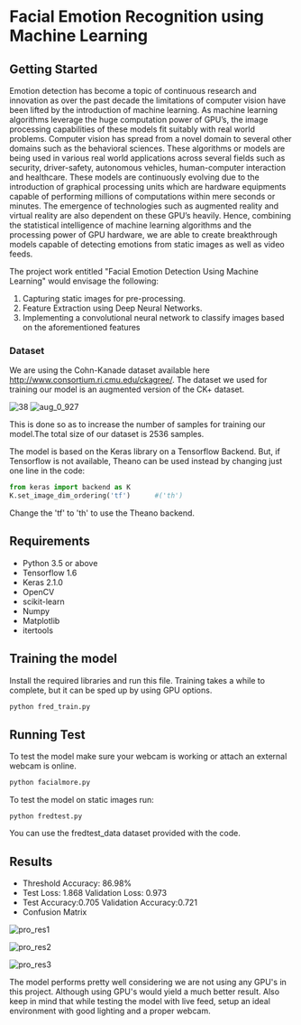 # Facial Emotion Recognition using Machine Learning

## Getting Started
Emotion detection has become a topic of continuous research and innovation as over
the past decade the limitations of computer vision have been lifted by the introduction
of machine learning. As machine learning algorithms leverage the huge computation
power of GPU’s, the image processing capabilities of these models fit suitably with
real world problems. Computer vision has spread from a novel domain to several other
domains such as the behavioral sciences. These algorithms or models are being used
in various real world applications across several fields such as security, driver-safety,
autonomous vehicles, human-computer interaction and healthcare. These models are
continuously evolving due to the introduction of graphical processing units which are
hardware equipments capable of performing millions of computations within mere seconds
or minutes. The emergence of technologies such as augmented reality and virtual
reality are also dependent on these GPU’s heavily. Hence, combining the statistical intelligence
of machine learning algorithms and the processing power of GPU hardware,
we are able to create breakthrough models capable of detecting emotions from static
images as well as video feeds.

The project work entitled "Facial Emotion Detection Using Machine Learning" would
envisage the following: 
1. Capturing static images for pre-processing. 
2. Feature Extraction
using Deep Neural Networks. 
3. Implementing a convolutional neural network to classify images based on the aforementioned features

### Dataset
We are using the Cohn-Kanade dataset available here http://www.consortium.ri.cmu.edu/ckagree/. The dataset we used for training our model is an augmented version of the CK+ dataset.

![38](https://user-images.githubusercontent.com/28685502/42219980-46dd4b50-7eeb-11e8-9941-150872bf49db.jpg)
![aug_0_927](https://user-images.githubusercontent.com/28685502/42219981-47181fdc-7eeb-11e8-8cf2-d8646cbb3cf6.jpeg)

This is done so as to increase the number of samples for training our model.The total size of our dataset is 2536 samples.

The model is based on the Keras library on a Tensorflow Backend. But, if Tensorflow is not available, Theano can be used instead by changing just one line in the code:
```python
from keras import backend as K
K.set_image_dim_ordering('tf')      #('th')
```
Change the 'tf' to 'th' to use the Theano backend.

## Requirements
* Python 3.5 or above
* Tensorflow 1.6
* Keras 2.1.0
* OpenCV
* scikit-learn
* Numpy
* Matplotlib
* itertools

## Training the model
Install the required libraries and run this file. Training takes a while to complete, but it can be sped up by using GPU options.
```python
python fred_train.py
```
## Running Test
To test the model make sure your webcam is working or attach an external webcam is online. 
```python
python facialmore.py
```
To test the model on static images run:
```
python fredtest.py
```
You can use the fredtest_data dataset provided with the code.

## Results
* Threshold Accuracy: 86.98%
* Test Loss: 1.868 Validation Loss: 0.973
* Test Accuracy:0.705 Validation Accuracy:0.721
* Confusion Matrix

![pro_res1](https://user-images.githubusercontent.com/28685502/42220761-96e9ec64-7eed-11e8-83ce-1fd3d17b6a97.png)


![pro_res2](https://user-images.githubusercontent.com/28685502/42220762-971c5be0-7eed-11e8-8cc9-d8d335fdcfd5.png)


![pro_res3](https://user-images.githubusercontent.com/28685502/42220763-97592c46-7eed-11e8-913f-97d6840e8118.png)

The model performs pretty well considering we are not using any GPU's in this project. Although using GPU's would yield a much better result. Also keep in mind that while testing the model with live feed, setup an ideal environment with good lighting and a proper webcam.
